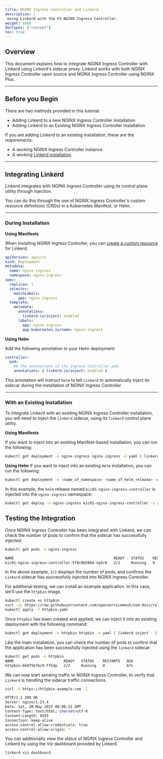 ```yaml
---
title: NGINX Ingress Controller and Linkerd
description: |
 Using Linkerd with the F5 NGINX Ingress Controller.
weight: 1800
doctypes: ["concept"]
toc: true
---
```


## Overview

This document explains how to integrate NGINX Ingress Controller with Linkerd using Linkerd's sidecar proxy. Linkerd works with both NGINX Ingress Controller open source and NGINX Ingress Controller using NGINX Plus.

---

## Before you Begin

There are two methods provided in this tutorial:

* Adding Linkerd to a new NGINX Ingress Controller Installation
* Adding Linkerd to an Existing NGINX Ingress Controller Installation

If you are adding Linkerd to an existing installation, these are the requirements:

* A working NGINX Ingress Controller instance.
* A working [Linkerd installation](https://linkerd.io/2.13/getting-started/).

---

## Integrating Linkerd

Linkerd integrates with NGINX Ingress Controller using its control plane utility through injection.

You can do this through the use of NGINX Ingress Controller's custom resource definitions (CRDs) in a Kubernetes Manifest, or Helm.

---

### During Installation
**Using Manifests**

When installing NGINX Ingress Controller, you can [create a custom resource](https://docs.nginx.com/nginx-ingress-controller/installation/installation-with-manifests/#3-create-custom-resources) for Linkerd.

```yaml
apiVersion: apps/v1
kind: Deployment
metadata:
  name: nginx-ingress
  namespace: nginx-ingress
spec:
  replicas: 1
  selector:
    matchLabels:
      app: nginx-ingress
  template:
    metadata:
      annotations:
        linkerd.io/inject: enabled
      labels:
        app: nginx-ingress
        app.kubernetes.io/name: nginx-ingress
```

**Using Helm**

Add the following annotation to your Helm deployment:

```yaml
controller:
  pod:
    ## The annotations of the Ingress Controller pod.
    annotations: { linkerd.io/inject: enabled }
```

This annotation will instruct `helm` to tell `Linkerd` to automatically inject its sidecar during the installation of NGINX Ingress Controller.

---

### With an Existing Installation
To integrate Linkerd with an existing NGINX Ingress Controller installation, you will need to inject the `Linkerd` sidecar, using its `linkerd` control plane utility.

**Using Manifests**

If you want to inject into an existing Manifest-based installation, you can run the following:

```bash
kubectl get deployment -n nginx-ingress nginx-ingress -o yaml | linkerd inject - | kubectl apply -f -
```

**Using Helm**
If you want to inject into an existing `Helm` installation, you can run the following:

```bash
kubectl get deployment -n <name_of_namespace> <name_of_helm_release> -o yaml | linkerd inject - | kubectl apply -f -
```
In this example, the `helm` release named `kic01-nginx-ingress-controller` is injected into the `nginx-ingress` namespace:

```bash
kubectl get deploy -n nginx-ingress kic01-nginx-ingress-controller -o yaml | linkerd inject - | kubectl apply -f -
```

## Testing the Integration

Once NGINX Ingress Controller has been integrated with Linkerd, we can check the number of pods to confirm that the sidecar has successfully injected.

```bash
kubectl get pods -n nginx-ingress

NAME                                              READY   STATUS    RESTARTS   AGE
kic01-nginx-ingress-controller-5f8c9b586d-ng4r8   2/2     Running   0          30m
```

In the above example, `2/2` displays the number of pods, and confirms the `Linkerd` sidecar has successfully injected into NGINX Ingress Controller.

For additional testing, we can install an example application. In this case, we'll use the `httpbin` image.

```bash
kubectl create ns httpbin
curl -sL https://raw.githubusercontent.com/openservicemesh/osm-docs/release-v1.2/manifests/samples/httpbin/httpbin.yaml
kubectl apply -f httpbin.yaml
```

Once `httpbin` has been created and applied, we can inject it into an existing deployment with the following command:

```bash
kubectl get deployment -n httpbin httpbin -o yaml | linkerd inject - | kubectl apply -f -
```

Like the main installation, you can check the number of pods to confirm that the application has been successfully injected using the `linkerd` sidecar:

```bash
kubectl get pods -n httpbin
NAME                       READY   STATUS    RESTARTS   AGE
httpbin-66df5bfbc9-ffhdp   2/2     Running   0          67s
```

We can now start sending traffic to NGINX Ingress Controller, to verify that `Linkerd` is handling the sidecar traffic connections.

```bash
curl -k https://httpbin.example.com -I

HTTP/1.1 200 OK
Server: nginx/1.23.4
Date: Sat, 20 May 2023 00:08:31 GMT
Content-Type: text/html; charset=utf-8
Content-Length: 9593
Connection: keep-alive
access-control-allow-credentials: true
access-control-allow-origin: *
```

You can additionally view the status of NGINX Ingress Controller and Linkerd by using the Viz dashboard provided by Linkerd.

```bash
linkerd viz dashboard
```
